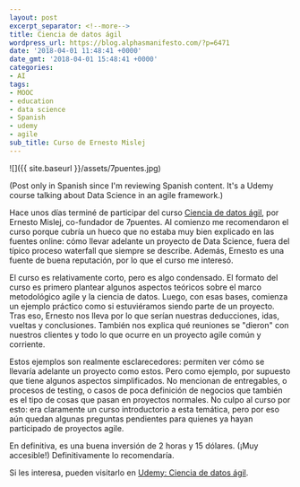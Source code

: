 ```yaml
---
layout: post
excerpt_separator: <!--more-->
title: Ciencia de datos ágil
wordpress_url: https://blog.alphasmanifesto.com/?p=6471
date: '2018-04-01 11:48:41 +0000'
date_gmt: '2018-04-01 15:48:41 +0000'
categories:
- AI
tags:
- MOOC
- education
- data science
- Spanish
- udemy
- agile
sub_title: Curso de Ernesto Mislej
---
```


![]({{ site.baseurl }}/assets/7puentes.jpg)

(Post only in Spanish since I'm reviewing Spanish content. It's a Udemy course talking about Data Science in an agile framework.)

Hace unos días terminé de participar del curso [Ciencia de datos ágil](https://www.udemy.com/ciencia-de-datos-agil/learn/v4/), por Ernesto Mislej, co-fundador de 7puentes. Al comienzo me recomendaron el curso porque cubría un hueco que no estaba muy bien explicado en las fuentes online: cómo llevar adelante un proyecto de Data Science, fuera del típico proceso waterfall que siempre se describe. Además, Ernesto es una fuente de buena reputación, por lo que el curso me interesó.

<!--more-->

El curso es relativamente corto, pero es algo condensado. El formato del curso es primero plantear algunos aspectos teóricos sobre el marco metodológico agile y la ciencia de datos. Luego, con esas bases, comienza un ejemplo práctico como si estuviéramos siendo parte de un proyecto. Tras eso, Ernesto nos lleva por lo que serían nuestras deducciones, idas, vueltas y conclusiones. También nos explica qué reuniones se "dieron" con nuestros clientes y todo lo que ocurre en un proyecto agile común y corriente.

Estos ejemplos son realmente esclarecedores: permiten ver cómo se llevaría adelante un proyecto como estos. Pero como ejemplo, por supuesto que tiene algunos aspectos simplificados. No mencionan de entregables, o procesos de testing, o casos de poca definición de negocios que también es el tipo de cosas que pasan en proyectos normales. No culpo al curso por esto: era claramente un curso introductorio a esta temática, pero por eso aún quedan algunas preguntas pendientes para quienes ya hayan participado de proyectos agile.

En definitiva, es una buena inversión de 2 horas y 15 dólares. (¡Muy accesible!) Definitivamente lo recomendaría.

Si les interesa, pueden visitarlo en [Udemy: Ciencia de datos ágil](https://www.udemy.com/ciencia-de-datos-agil/learn/v4/).
